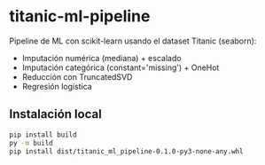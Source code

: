 # titanic-ml-pipeline

Pipeline de ML con scikit-learn usando el dataset Titanic (seaborn):
- Imputación numérica (mediana) + escalado
- Imputación categórica (constant='missing') + OneHot
- Reducción con TruncatedSVD
- Regresión logística

## Instalación local
```bash
pip install build
py -m build
pip install dist/titanic_ml_pipeline-0.1.0-py3-none-any.whl
